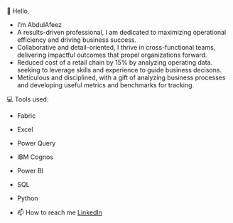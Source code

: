 👋 Hello, 
- I’m AbdulAfeez 
- A results-driven professional, I am dedicated to maximizing operational efficiency and driving business success.
- Collaborative and detail-oriented, I thrive in cross-functional teams, delivering impactful outcomes that propel organizations forward. 
- Reduced cost of a retail chain by 15% by analyzing operating data. seeking to leverage skills and experience to guide business decisons. 
- Meticulous and disciplined, with a gift of analyzing business processes and developing useful metrics and benchmarks for tracking.

💻 Tools used: 

- Fabric
- Excel
- Power Query
- IBM Cognos
- Power BI
- SQL
- Python

- 📫 How to reach me [LinkedIn](https://www.linkedin.com/in/abdulafeez-moshood/)
<!---
AbdulAfeez001/AbdulAfeez001 is a ✨ special ✨ repository because its `README.md` (this file) appears on your GitHub profile.
You can click the Preview link to take a look at your changes.
--->
